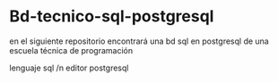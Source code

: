 # Bd-tecnico-sql-postgresql
en el siguiente repositorio encontrará una bd sql en postgresql de una escuela técnica de programación

lenguaje sql /n
editor postgresql
